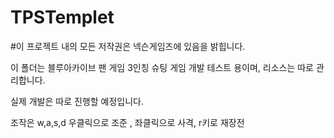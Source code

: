 # TPSTemplet

#이 프로젝트 내의 모든 저작권은 넥슨게임즈에 있음을 밝힙니다.

이 폴더는 블루아카이브 팬 게임 3인칭 슈팅 게임 개발 테스트 용이며,
리소스는 따로 관리합니다.

실제 개발은 따로 진행할 예정입니다.

조작은 w,a,s,d 우클릭으로 조준 , 좌클릭으로 사격, r키로 재장전

